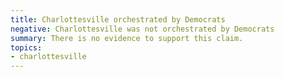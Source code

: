 ```yaml
---
title: Charlottesville orchestrated by Democrats
negative: Charlottesville was not orchestrated by Democrats
summary: There is no evidence to support this claim.
topics:
- charlottesville
---
```

